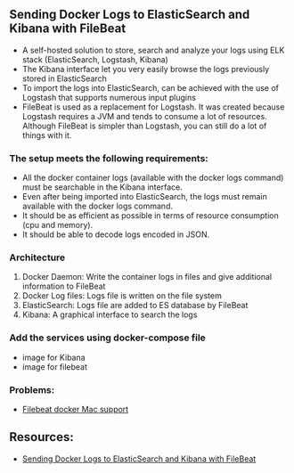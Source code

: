 ## Sending Docker Logs to ElasticSearch and Kibana with FileBeat
- A self-hosted solution to store, search and analyze your logs using ELK stack (ElasticSearch, Logstash, Kibana)
- The Kibana interface let you very easily browse the logs previously stored in ElasticSearch
- To import the logs into ElasticSearch, can be achieved with the use of Logstash that supports numerous input plugins
- FileBeat is used as a replacement for Logstash. It was created because Logstash requires a JVM and tends to consume a lot of resources. Although FileBeat is simpler than Logstash, you can still do a lot of things with it.

### The setup meets the following requirements:
- All the docker container logs (available with the docker logs command) must be searchable in the Kibana interface.
- Even after being imported into ElasticSearch, the logs must remain available with the docker logs command.
- It should be as efficient as possible in terms of resource consumption (cpu and memory).
- It should be able to decode logs encoded in JSON.

### Architecture
1. Docker Daemon: Write the container logs in files and give additional information to FileBeat
2. Docker Log files: Logs file is written on the file system
3. ElasticSearch: Logs file are added to ES database by FileBeat
4. Kibana: A graphical interface to search the logs

### Add the services using docker-compose file
- image for Kibana
- image for filebeat

### Problems:
- [Filebeat docker Mac support](https://github.com/elastic/beats/issues/17310)
## Resources:
- [Sending Docker Logs to ElasticSearch and Kibana with FileBeat](https://www.sarulabs.com/post/5/2019-08-12/sending-docker-logs-to-elasticsearch-and-kibana-with-filebeat.html)